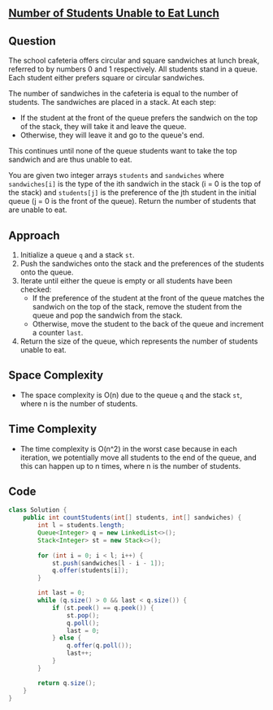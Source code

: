 
## [Number of Students Unable to Eat Lunch](https://leetcode.com/problems/number-of-students-unable-to-eat-lunch/?envType=daily-question&envId=2024-04-08)

## Question
The school cafeteria offers circular and square sandwiches at lunch break, referred to by numbers 0 and 1 respectively. All students stand in a queue. Each student either prefers square or circular sandwiches.

The number of sandwiches in the cafeteria is equal to the number of students. The sandwiches are placed in a stack. At each step:

- If the student at the front of the queue prefers the sandwich on the top of the stack, they will take it and leave the queue.
- Otherwise, they will leave it and go to the queue's end.

This continues until none of the queue students want to take the top sandwich and are thus unable to eat.

You are given two integer arrays `students` and `sandwiches` where `sandwiches[i]` is the type of the i​​​​​​th sandwich in the stack (i = 0 is the top of the stack) and `students[j]` is the preference of the j​​​​​​th student in the initial queue (j = 0 is the front of the queue). Return the number of students that are unable to eat.

## Approach
1. Initialize a queue `q` and a stack `st`.
2. Push the sandwiches onto the stack and the preferences of the students onto the queue.
3. Iterate until either the queue is empty or all students have been checked:
   - If the preference of the student at the front of the queue matches the sandwich on the top of the stack, remove the student from the queue and pop the sandwich from the stack.
   - Otherwise, move the student to the back of the queue and increment a counter `last`.
4. Return the size of the queue, which represents the number of students unable to eat.

## Space Complexity
- The space complexity is O(n) due to the queue `q` and the stack `st`, where n is the number of students.

## Time Complexity
- The time complexity is O(n^2) in the worst case because in each iteration, we potentially move all students to the end of the queue, and this can happen up to n times, where n is the number of students.

## Code
```java
class Solution {
    public int countStudents(int[] students, int[] sandwiches) {
        int l = students.length;
        Queue<Integer> q = new LinkedList<>();
        Stack<Integer> st = new Stack<>();
        
        for (int i = 0; i < l; i++) {
            st.push(sandwiches[l - i - 1]);
            q.offer(students[i]);
        }

        int last = 0;
        while (q.size() > 0 && last < q.size()) {
            if (st.peek() == q.peek()) {
                st.pop();
                q.poll();
                last = 0;
            } else {
                q.offer(q.poll());
                last++;
            }
        }

        return q.size();    
    }
}
